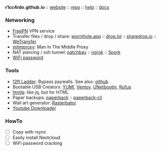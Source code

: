**r1cc4rdo.github.io** :: [website](https://r1cc4rdo.github.io/) :: [repo](https://github.com/r1cc4rdo/r1cc4rdo.github.io) :: [help](https://pages.github.com/) :: [docs](https://help.github.com/en/categories/working-with-github-pages)

### Networking
* [FreePN](https://www.freepn.org/) VPN service
* Transfer files / drop / share: [wormhole.app](https://wormhole.app/) :: [drop.lol](https://drop.lol/) :: [sharedrop.io](https://www.sharedrop.io/) :: [WeTransfer](https://wetransfer.com/)
* [mitmproxy](https://mitmproxy.org): Man In The Middle Proxy
* NAT piercing / ssh tunnel: [patchbay](https://patchbay.pub/) :: [ngrok](https://ngrok.com/) :: [Spork](https://spork.sh/)
* [WiFi password](WIFI.md)

### Tools

* [12ft Ladder](https://12ft.io/): Bypass paywalls. See also: [github](https://github.com/iamadamdev/bypass-paywalls-chrome)
* Bootable USB Creators: [YUMI](https://www.pendrivelinux.com/yumi-multiboot-usb-creator/), [Ventoy](https://ventoy.net/en/download.html), [UNetbootin](https://unetbootin.github.io/), [Rufus](https://rufus.ie/en/)
* [htmlq](https://github.com/mgdm/htmlq): like jq, but for HTML
* Paper backups: [paperback](https://github.com/cyphar/paperback) :: [paperback-cli](https://github.com/Wikinaut/paperback-cli)
* Wall art generator: [Rasterbator](https://rasterbator.net/)
* [Youtube Downloader](https://yt1s.com)

### HowTo

- [ ] Copy with rsync
- [ ] Easily install Nextcloud
- [ ] WiFi password cracking
